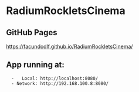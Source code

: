 # RadiumRockletsCinema

## GitHub Pages

https://facundodlf.github.io/RadiumRockletsCinema/

## App running at:
```
  -   Local: http://localhost:8080/
  - Network: http://192.168.100.8:8080/
  
```
